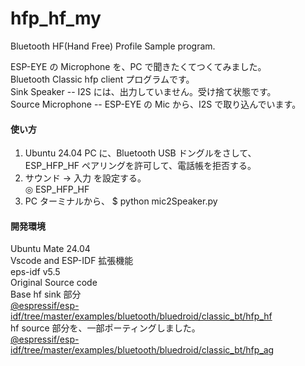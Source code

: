 # hfp_hf_my  
Bluetooth HF(Hand Free) Profile Sample program.  

ESP-EYE の Microphone を、PC で聞きたくてつくてみました。  
Bluetooth Classic hfp client プログラムです。  
Sink Speaker -- I2S には、出力していません。受け捨て状態です。  
Source Microphone  -- ESP-EYE の Mic から、I2S で取り込んでいます。  

#### 使い方  
1. Ubuntu 24.04 PC に、Bluetooth USB ドングルをさして、  
ESP_HFP_HF ペアリングを許可して、電話帳を拒否する。  
2. サウンド -> 入力 を設定する。  
   ◎ ESP_HFP_HF  
3. PC ターミナルから、
   $ python mic2Speaker.py  

#### 開発環境  
Ubuntu Mate 24.04  
Vscode and ESP-IDF 拡張機能  
eps-idf v5.5  
Original Source code  
Base hf sink 部分    
[@espressif/esp-idf/tree/master/examples/bluetooth/bluedroid/classic_bt/hfp_hf](https://github.com/espressif/esp-idf/tree/master/examples/bluetooth/bluedroid/classic_bt/hfp_hf)  
hf source 部分を、一部ポーティングしました。    
[@espressif/esp-idf/tree/master/examples/bluetooth/bluedroid/classic_bt/hfp_ag](https://github.com/espressif/esp-idf/tree/master/examples/bluetooth/bluedroid/classic_bt/hfp_ag)

